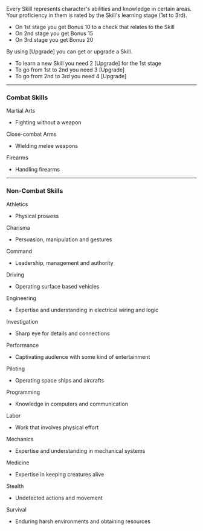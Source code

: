 Every Skill represents character's abilities and knowledge in certain areas. Your proficiency in them is rated by the Skill's learning stage (1st to 3rd).

- On 1st stage you get Bonus 10 to a check that relates to the Skill
- On 2nd stage you get Bonus 15
- On 3rd stage you get Bonus 20

By using [Upgrade] you can get or upgrade a Skill. 

- To learn a new Skill you need 2 [Upgrade] for the 1st stage
- To go from 1st to 2nd you need 3 [Upgrade] 
- To go from 2nd to 3rd you need 4 [Upgrade]

---

### Combat Skills

Martial Arts
- Fighting without a weapon

Close-combat Arms
- Wielding melee weapons 

Firearms
- Handling firearms

---

### Non-Combat Skills

Athletics
- Physical prowess

Charisma
- Persuasion, manipulation and gestures

Command
- Leadership, management and authority

Driving
- Operating surface based vehicles

Engineering
- Expertise and understanding in electrical wiring and logic

Investigation
- Sharp eye for details and connections

Performance
- Captivating audience with some kind of entertainment

Piloting
- Operating space ships and aircrafts

Programming
- Knowledge in computers and communication

Labor
- Work that involves physical effort

Mechanics
- Expertise and understanding in mechanical systems

Medicine
- Expertise in keeping creatures alive

Stealth
- Undetected actions and movement

Survival
- Enduring harsh environments and obtaining resources